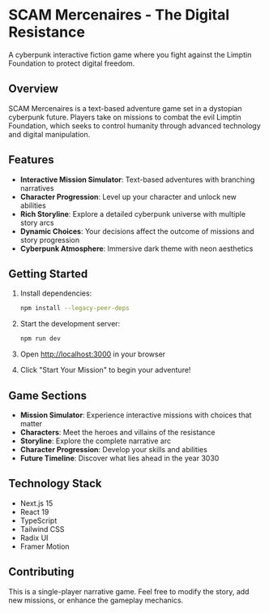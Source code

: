 # SCAM Mercenaires - The Digital Resistance

A cyberpunk interactive fiction game where you fight against the Limptin Foundation to protect digital freedom.

## Overview

SCAM Mercenaires is a text-based adventure game set in a dystopian cyberpunk future. Players take on missions to combat the evil Limptin Foundation, which seeks to control humanity through advanced technology and digital manipulation.

## Features

- **Interactive Mission Simulator**: Text-based adventures with branching narratives
- **Character Progression**: Level up your character and unlock new abilities
- **Rich Storyline**: Explore a detailed cyberpunk universe with multiple story arcs
- **Dynamic Choices**: Your decisions affect the outcome of missions and story progression
- **Cyberpunk Atmosphere**: Immersive dark theme with neon aesthetics

## Getting Started

1. Install dependencies:
   ```bash
   npm install --legacy-peer-deps
   ```

2. Start the development server:
   ```bash
   npm run dev
   ```

3. Open [http://localhost:3000](http://localhost:3000) in your browser

4. Click "Start Your Mission" to begin your adventure!

## Game Sections

- **Mission Simulator**: Experience interactive missions with choices that matter
- **Characters**: Meet the heroes and villains of the resistance
- **Storyline**: Explore the complete narrative arc
- **Character Progression**: Develop your skills and abilities
- **Future Timeline**: Discover what lies ahead in the year 3030

## Technology Stack

- Next.js 15
- React 19
- TypeScript
- Tailwind CSS
- Radix UI
- Framer Motion

## Contributing

This is a single-player narrative game. Feel free to modify the story, add new missions, or enhance the gameplay mechanics.